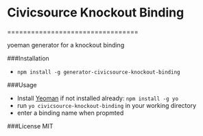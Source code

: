 # Civicsource Knockout Binding
=================================

yoeman generator for a knockout binding

###Installation
- ```npm install -g generator-civicsource-knockout-binding```

###Usage
- Install [Yeoman]("http://yeoman.io/") if not installed already: ```npm install -g yo```
- run ```yo civicsource-knockout-binding``` in your working directory
- enter a binding name when propmted

###License
MIT


